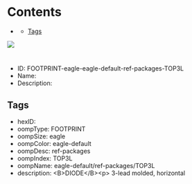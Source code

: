 



Contents
========

* [](#)
	* [Tags](#tags)
  
![][im]
# 

- ID: FOOTPRINT-eagle-eagle-default-ref-packages-TOP3L
- Name: 
- Description: 

## Tags

- hexID: 
- oompType: FOOTPRINT
- oompSize: eagle
- oompColor: eagle-default
- oompDesc: ref-packages
- oompIndex: TOP3L
- oompName: eagle-default/ref-packages/TOP3L
- description: &lt;B&gt;DIODE&lt;/B&gt;&lt;p&gt;&#xD;
3-lead molded, horizontal



[im]: image.png
